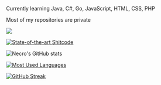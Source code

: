 Currently learning Java, C#, Go, JavaScript, HTML, CSS, PHP

Most of my repositories are private

![](https://komarev.com/ghpvc/?username=Necrro&color=blueviolet)

[![State-of-the-art Shitcode](https://img.shields.io/static/v1?label=State-of-the-art&message=Shitcode&color=7B5804)](https://github.com/trekhleb/state-of-the-art-shitcode)

![Necro's GitHub stats](https://api-necro-1.hitamnig.ga/api?username=Necrro&show_icons=true&theme=tokyonight&count_private=true&hide_border=true)

[![Most Used Languages](https://api-necro-1.hitamnig.ga/api/top-langs/?username=Necrro&layout=compact&theme=tokyonight&hide_border=true&langs_count=8)](https://github.com/Necrro/)

[![GitHub Streak](http://github-readme-streak-stats.herokuapp.com?user=Necrro&theme=tokyonight&hide_border=true&date_format=j%20M%5B%20Y%5D)](https://git.io/streak-stats)
